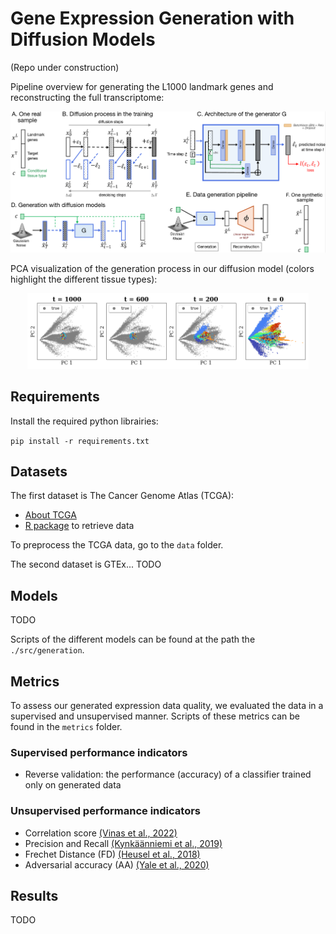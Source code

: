 # Gene Expression Generation with Diffusion Models

(Repo under construction)

Pipeline overview for generating the L1000 landmark genes and reconstructing the full transcriptome:
<p align="center">
  <img src="figures/overview_diffusion_rna.png" width="750" />
</p>


PCA visualization of the generation process in our diffusion model (colors highlight the different tissue types):
<p align="center">
  <img src="figures/pca_gtex_ddim_sequences_tissues.png" width="450" />
</p>


## Requirements

Install the required python librairies:

`pip install -r requirements.txt`

## Datasets
The first dataset is The Cancer Genome Atlas (TCGA): 
- [About TCGA](https://www.cancer.gov/about-nci/organization/ccg/research/structural-genomics/tcga)
- [R package](https://bioconductor.org/packages/release/bioc/html/RTCGA.html) to retrieve data

To preprocess the TCGA data, go to the `data` folder.

The second dataset is GTEx... TODO

## Models
TODO

Scripts of the different models can be found at the path the `./src/generation`.

## Metrics
To assess our generated expression data quality, we evaluated the data in a supervised and unsupervised manner.
Scripts of these metrics can be found in the `metrics` folder.

### Supervised performance indicators
- Reverse validation: the performance (accuracy) of a classifier trained only on generated data

### Unsupervised performance indicators
- Correlation score [(Vinas et al., 2022)](https://academic.oup.com/bioinformatics/article/38/3/730/6104825)
- Precision and Recall [(Kynkäänniemi et al., 2019)](https://arxiv.org/pdf/1904.06991.pdf)
- Frechet Distance (FD) [(Heusel et al., 2018)](https://arxiv.org/pdf/1706.08500.pdf)
- Adversarial accuracy (AA) [(Yale et al., 2020)](https://www.sciencedirect.com/science/article/abs/pii/S0925231220305117)

## Results

TODO
